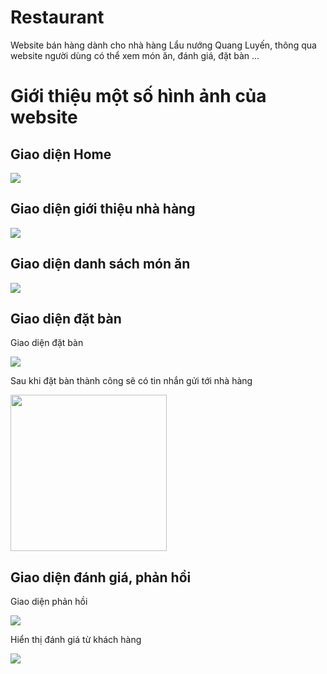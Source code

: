 # Restaurant
Website bán hàng dành cho nhà hàng Lẩu nướng Quang Luyến, thông qua website người dùng có thể xem món ăn, đánh giá, đặt bàn ...

# Giới thiệu một số hình ảnh của website

## Giao diện Home


<img src="https://i.ibb.co/F4xHMPH/home.png" >


## Giao diện giới thiệu nhà hàng

<img src="https://i.ibb.co/6Yd2XCf/intro.png" >


## Giao diện danh sách món ăn

<img src="https://i.ibb.co/DzGDsFR/menu.png" >


## Giao diện đặt bàn

Giao diện đặt bàn

<img src="https://i.ibb.co/LpsdNsZ/booking.png" >

Sau khi đặt bàn thành công sẽ có tin nhắn gửi tới nhà hàng

<img src="https://i.ibb.co/W362Zx0/mes.png" width = "250">


## Giao diện đánh giá, phản hồi

Giao diện phản hồi


<img src="https://i.ibb.co/d7HdZNT/feedback.png" >


Hiển thị đánh giá từ khách hàng


<img src="https://i.ibb.co/7bVGpWr/review.png" >








